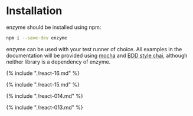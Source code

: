 # Installation

enzyme should be installed using npm:

```bash
npm i --save-dev enzyme
```

enzyme can be used with your test runner of choice. All examples in the documentation will be
provided using [mocha](https://mochajs.org/) and [BDD style chai](http://chaijs.com/api/bdd/),
although neither library is a dependency of enzyme.

{% include "./react-16.md" %}

{% include "./react-15.md" %}

{% include "./react-014.md" %}

{% include "./react-013.md" %}
